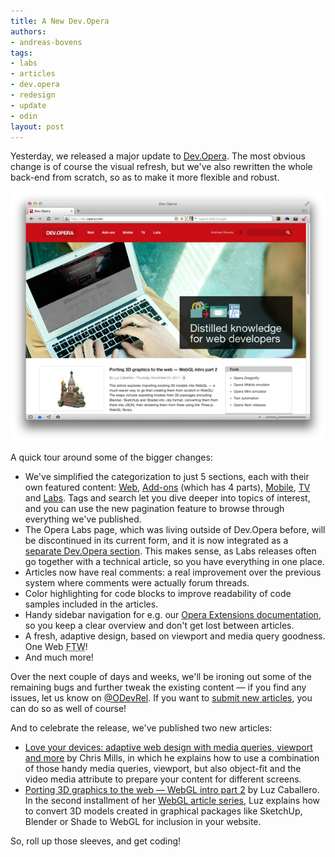 ```yaml
---
title: A New Dev.Opera
authors:
- andreas-bovens
tags:
- labs
- articles
- dev.opera
- redesign
- update
- odin
layout: post
---
```

<p>Yesterday, we released a major update to <a href="http://dev.opera.com">Dev.Opera</a>. The most obvious change is of course the visual refresh, but we&#39;ve also rewritten the whole back-end from scratch, so as to make it more flexible and robust.</p>
<p><a href="http://dev.opera.com/"><img src="/blog/a-new-dev-opera/devopera620.png" alt="new Dev.Opera" /></a></p>

<p>A quick tour around some of the bigger changes:</p>
<ul>
<li>We&#39;ve simplified the categorization to just 5 sections, each with their own featured content: <a href="http://dev.opera.com/web">Web</a>, <a href="http://dev.opera.com/addons">Add-ons</a> (which has 4 parts), <a href="http://dev.opera.com/mobile">Mobile</a>, <a href="http://dev.opera.com/tv">TV</a> and <a href="http://dev.opera.com/labs">Labs</a>. Tags and search let you dive deeper into topics of interest, and you can use the new pagination feature to browse through everything we&#39;ve published.</li>
<li>The Opera Labs page, which was living outside of Dev.Opera before, will be discontinued in its current form, and it is now integrated as a <a href="http://dev.opera.com/labs">separate Dev.Opera section</a>. This makes sense, as Labs releases often go together with a technical article, so you have everything in one place.</li>
<li>Articles now have real comments: a real improvement over the previous system where comments were actually forum threads.</li>
<li>Color highlighting for code blocks to improve readability of code samples included in the articles.</li>
<li>Handy sidebar navigation for e.g. our <a href="http://dev.opera.com/addons/extensions/">Opera Extensions documentation</a>, so you keep a clear overview and don&#39;t get lost between articles.</li>
<li>A fresh, adaptive design, based on viewport and media query goodness. One Web <abbr title="for the win">FTW</abbr>!</li>
<li>And much more!</li>
</ul>

<p>Over the next couple of days and weeks, we&#39;ll be ironing out some of the remaining bugs and further tweak the existing content — if you find any issues, let us know on <a href="http://twitter.com/odevrel/">@ODevRel</a>. If you want to <a href="http://dev.opera.com/articles/create">submit new articles</a>, you can do so as well of course!</p>

<p>And to celebrate the release, we&#39;ve published two new articles:</p>
<ul>
<li><a href="http://dev.opera.com/articles/view/love-your-devices-adaptive-web-design-with-media-queries-viewport-and-more">Love your devices: adaptive web design with media queries, viewport and more</a> by Chris Mills, in which he explains how to use a combination of those handy media queries, viewport, but also object-fit and the video media attribute to prepare your content for different screens.</li>
<li><a href="http://dev.opera.com/articles/view/porting-3d-graphics-to-the-web-webgl-intro-part-2">Porting 3D graphics to the web — WebGL intro part 2</a> by Luz Caballero. In the second installment of her <a href="http://dev.opera.com/articles/tags/webgl">WebGL article series</a>, Luz explains how to convert 3D models created in graphical packages like SketchUp, Blender or Shade to WebGL for inclusion in your website.</li>
</ul>
<p>So, roll up those sleeves, and get coding!</p>
